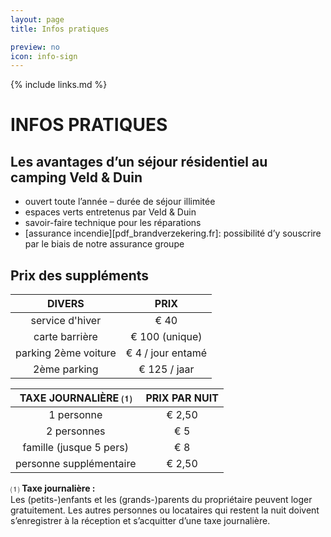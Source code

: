 ```yaml
---
layout: page
title: Infos pratiques

preview: no
icon: info-sign
---
```


{% include links.md %}

# INFOS PRATIQUES

## Les avantages d’un séjour résidentiel au camping Veld & Duin

- ouvert toute l’année – durée de séjour illimitée
- espaces verts entretenus par Veld & Duin
- savoir-faire technique pour les réparations
- [assurance incendie][pdf_brandverzekering.fr]: possibilité d’y souscrire par le biais de notre assurance groupe


## Prix des suppléments

DIVERS                |PRIX         
:--------------------:|:--------------:
service d'hiver         |€ 40                    
carte barrière          |€ 100 (unique)           
parking 2ème voiture    |€ 4 / jour entamé  
2ème parking            |€ 125 / jaar       


TAXE JOURNALIÈRE ⑴          |PRIX PAR NUIT|
:------------------:|:-------------:|
1 personne               | € 2,50        
2 personnes              | € 5  
famille (jusque 5 pers)  | € 8     
personne supplémentaire  | € 2,50


⑴ **Taxe journalière :**<br> Les (petits-)enfants et les (grands-)parents du propriétaire peuvent loger gratuitement. Les autres personnes ou locataires qui restent la nuit doivent s’enregistrer à la réception et s’acquitter d’une taxe journalière.  